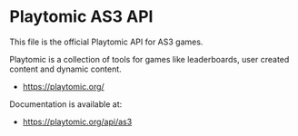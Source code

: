 # Playtomic AS3 API

This file is the official Playtomic API for AS3 games.

Playtomic is a collection of tools for games like leaderboards, user
created content and dynamic content.

  - https://playtomic.org/

Documentation is available at:

  - https://playtomic.org/api/as3